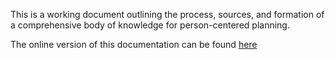 This is a working document outlining the process, sources, and formation of a comprehensive body of knowledge for person-centered planning.

The online version of this documentation can be found [here](https://j-hagedorn.github.io/person_centered/_book/index.html)